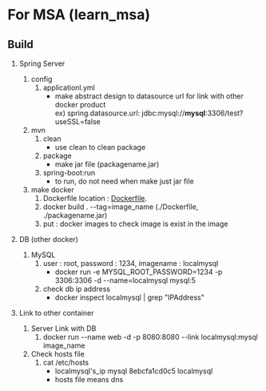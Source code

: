 # For MSA (learn_msa)

## Build
1. Spring Server
    1. config
        1. applicationl.yml
            * make abstract design to datasource url for link with other docker product  
            ex) spring.datasource.url: jdbc:mysql://**mysql**:3306/test?useSSL=false
    2. mvn
        1. clean
            * use clean to clean package
        2. package
            * make jar file (packagename.jar)
        3. spring-boot:run
            * to run, do not need when make just jar file
    3. make docker
        1. Dockerfile location : [Dockerfile](https://github.com/gitJaesik/learn_msa/Dockerfile).
        2. docker build . --tag=image_name (./Dockerfile, ./packagename.jar)
        3. put : docker images to check image is exist in the image
    
2. DB (other docker)
    1. MySQL
        1. user : root, password : 1234, imagename : localmysql
            * docker run -e MYSQL_ROOT_PASSWORD=1234 -p 3306:3306 -d --name=localmysql mysql:5
        2. check db ip address
            * docker inspect localmysql | grep "IPAddress"

3. Link to other container
    1. Server Link with DB
        1. docker run --name web -d -p 8080:8080 --link localmysql:mysql image_name
    2. Check hosts file
        1. cat /etc/hosts
            * localmysql's_ip mysql 8ebcfa1cd0c5 localmysql
            * hosts file means dns

